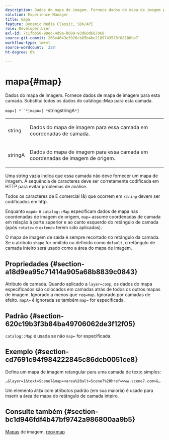 ```yaml
---
description: Dados do mapa de imagem. Fornece dados de mapa de imagem para esta camada. Substitui todos os dados do Mapa de catálogo para esta camada.
solution: Experience Manager
title: mapa
feature: Dynamic Media Classic, SDK/API
role: Developer,User
exl-id: 7c1fbb50-98ec-4d9a-b608-93d60d687069
source-git-commit: 206e4643e3926cb85b4be2189743578f88180be7
workflow-type: tm+mt
source-wordcount: '228'
ht-degree: 0%

---
```


# mapa{#map}

Dados do mapa de imagem. Fornece dados de mapa de imagem para esta camada. Substitui todos os dados do catálogo::Map para esta camada.

`map=[ *``*]mapA=[ *`stringstringA`*]`

<table id="simpletable_2E32B25D5F6246A18A8AF817903877ED"> 
 <tr class="strow"> 
  <td class="stentry"> <p><span class="codeph"> <span class="varname"> string</span></span> </p></td> 
  <td class="stentry"> <p>Dados do mapa de imagem para essa camada em coordenadas de camada. </p></td> 
 </tr> 
 <tr class="strow"> 
  <td class="stentry"> <p><span class="codeph"> <span class="varname"> stringA</span></span> </p></td> 
  <td class="stentry"> <p>Dados do mapa de imagem para essa camada em coordenadas de imagem de origem. </p></td> 
 </tr> 
</table>

Uma string vazia indica que essa camada não deve fornecer um mapa de imagem. A sequência de caracteres deve ser corretamente codificada em HTTP para evitar problemas de análise.

Todos os caracteres de E comercial (&amp;) que ocorrem em *`string`* devem ser codificados em http.

Enquanto `mapA=` e `catalog::Map` especificam dados de mapa nas coordenadas de imagem de origem, `map=` assume coordenadas de camada em relação à parte superior e ao canto esquerdo do retângulo de camada (após `rotate=` e `extend=` terem sido aplicadas).

O mapa de imagem de saída é sempre recortado no retângulo da camada. Se o atributo `shape` for omitido ou definido como `default`, o retângulo de camada inteiro será usado como a área do mapa de imagem.

## Propriedades {#section-a18d9ea95c71414a905a68b8839c0843}

Atributo de camada. Quando aplicado a `layer=comp`, os dados do mapa especificados são colocados em camadas atrás de todos os outros mapas de imagem. Ignorado a menos que `req=map`. Ignorado por camadas de efeito. `mapA=` é ignorada se também  `map=` for especificada.

## Padrão {#section-620c19b3f3b84ba49706062de3f12f05}

`catalog::Map` é usada se não  `map=` for especificada.

## Exemplo {#section-cd7691c94f984222845c86dcb0051ce8}

Defina um mapa de imagem retangular para uma camada de texto simples:

`…&layer=1&text=Scene7&map=<area%20alt=Scene7%20href=www.scene7.com>&…`

Um elemento `AREA` com atributos padrão (em sua maioria) é usado para inserir a área de mapa do retângulo de camada inteiro.

## Consulte também {#section-bc1d946fdf4b47bf9742a986800aa9b5}

[Mapas](../../../../../is-api/http-ref/image-serving-api-ref/c-http-protocol-reference/c-syntax-and-features/r-image-maps.md#reference-ff7d1bac2a064104b0c508a81316fdab) de imagem,  [req=map](../../../../../is-api/http-ref/image-serving-api-ref/c-http-protocol-reference/c-command-reference/r-req/r-req.md#reference-907cdb4a97034db7ad94695f25552e76)
